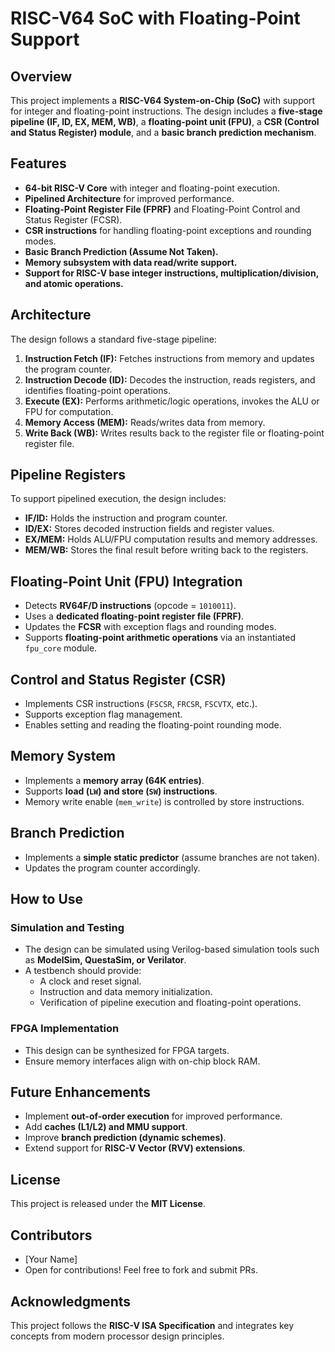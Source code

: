 # RISC-V64 SoC with Floating-Point Support

## Overview
This project implements a **RISC-V64 System-on-Chip (SoC)** with support for integer and floating-point instructions. The design includes a **five-stage pipeline (IF, ID, EX, MEM, WB)**, a **floating-point unit (FPU)**, a **CSR (Control and Status Register) module**, and a **basic branch prediction mechanism**.

## Features
- **64-bit RISC-V Core** with integer and floating-point execution.
- **Pipelined Architecture** for improved performance.
- **Floating-Point Register File (FPRF)** and Floating-Point Control and Status Register (FCSR).
- **CSR instructions** for handling floating-point exceptions and rounding modes.
- **Basic Branch Prediction (Assume Not Taken).**
- **Memory subsystem with data read/write support.**
- **Support for RISC-V base integer instructions, multiplication/division, and atomic operations.**

## Architecture
The design follows a standard five-stage pipeline:
1. **Instruction Fetch (IF):** Fetches instructions from memory and updates the program counter.
2. **Instruction Decode (ID):** Decodes the instruction, reads registers, and identifies floating-point operations.
3. **Execute (EX):** Performs arithmetic/logic operations, invokes the ALU or FPU for computation.
4. **Memory Access (MEM):** Reads/writes data from memory.
5. **Write Back (WB):** Writes results back to the register file or floating-point register file.

## Pipeline Registers
To support pipelined execution, the design includes:
- **IF/ID:** Holds the instruction and program counter.
- **ID/EX:** Stores decoded instruction fields and register values.
- **EX/MEM:** Holds ALU/FPU computation results and memory addresses.
- **MEM/WB:** Stores the final result before writing back to the registers.

## Floating-Point Unit (FPU) Integration
- Detects **RV64F/D instructions** (opcode = `1010011`).
- Uses a **dedicated floating-point register file (FPRF)**.
- Updates the **FCSR** with exception flags and rounding modes.
- Supports **floating-point arithmetic operations** via an instantiated `fpu_core` module.

## Control and Status Register (CSR)
- Implements CSR instructions (`FSCSR`, `FRCSR`, `FSCVTX`, etc.).
- Supports exception flag management.
- Enables setting and reading the floating-point rounding mode.

## Memory System
- Implements a **memory array (64K entries)**.
- Supports **load (`LW`) and store (`SW`) instructions**.
- Memory write enable (`mem_write`) is controlled by store instructions.

## Branch Prediction
- Implements a **simple static predictor** (assume branches are not taken).
- Updates the program counter accordingly.

## How to Use
### **Simulation and Testing**
- The design can be simulated using Verilog-based simulation tools such as **ModelSim, QuestaSim, or Verilator**.
- A testbench should provide:
  - A clock and reset signal.
  - Instruction and data memory initialization.
  - Verification of pipeline execution and floating-point operations.

### **FPGA Implementation**
- This design can be synthesized for FPGA targets.
- Ensure memory interfaces align with on-chip block RAM.

## Future Enhancements
- Implement **out-of-order execution** for improved performance.
- Add **caches (L1/L2) and MMU support**.
- Improve **branch prediction (dynamic schemes)**.
- Extend support for **RISC-V Vector (RVV) extensions**.

## License
This project is released under the **MIT License**.

## Contributors
- [Your Name]
- Open for contributions! Feel free to fork and submit PRs.

## Acknowledgments
This project follows the **RISC-V ISA Specification** and integrates key concepts from modern processor design principles.
